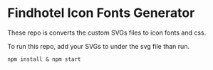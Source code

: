 # Findhotel Icon Fonts Generator

These repo is converts the custom SVGs files to icon fonts and css.

To run this repo, add your SVGs to under the svg file than run.

```
npm install & npm start
```
